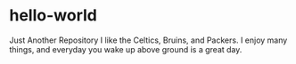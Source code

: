 # hello-world
Just Another Repository
I like the Celtics, Bruins, and Packers. I enjoy many things, and everyday you wake up above ground is a great day.
